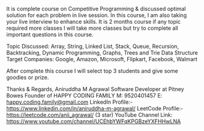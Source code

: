 It is complete course on Competitive Programming & discussed optimal solution for each problem in live session. In this course, I am also taking your live interview to enhance skills. It is 2 months course if any topic required more classes I will take more classes but try to complete all important questions in this course.

Topic Discussed: Array, String, Linked List, Stack, Queue, Recursion, Backtracking, Dynamic Programming, Graphs, Trees and Trie Data Structure 
Target Companies: Google, Amazon, Microsoft, Flipkart, Facebook, Walmart 

After complete this course I will select top 3 students and give some goodies or prize.

Thanks & Regards,
Aniruddha M Agrawal
Software Developer at Pitney Bowes
Founder of HAPPY CODING FAMILY
M: 9520401457
E: happy.coding.family@gmail.com
LinkedIn Profile:- https://www.linkedin.com/in/aniruddha-m-agrawal/
LeetCode Profile:- https://leetcode.com/anii_agrawal/ (3 star)
YouTube Channel Link: https://www.youtube.com/channel/UCEhbYWFqKPGBzeYXFHHwLNA
